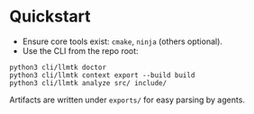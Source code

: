 # Quickstart

- Ensure core tools exist: `cmake`, `ninja` (others optional).
- Use the CLI from the repo root:

```
python3 cli/llmtk doctor
python3 cli/llmtk context export --build build
python3 cli/llmtk analyze src/ include/
```

Artifacts are written under `exports/` for easy parsing by agents.

